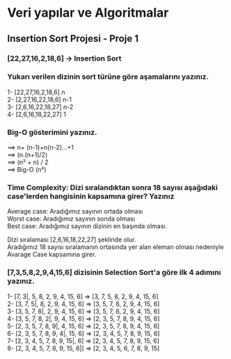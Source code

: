# Veri yapılar ve Algoritmalar
## Insertion Sort Projesi  - Proje 1

### [22,27,16,2,18,6] -> Insertion Sort

### Yukarı verilen dizinin sort türüne göre aşamalarını yazınız.

1-     [22,27,16,2,18,6]   n <br>
2-     [2,27,16,22,18,6]   n-1 <br>
3-     [2,6,16,22,18,27]   n-2 <br>
4-     [2,6,16,18,22,27]   1   <br>
  


### Big-O gösterimini yazınız.

  ==>  n+ (n-1)+n(n-2)...+1 <br>
  ==>  (n.(n+1)/2) <br>
  ==>  (n² + n) / 2 <br>
  ==>  Big-O (n²) <br>

### Time Complexity: Dizi sıralandıktan sonra 18 sayısı aşağıdaki case'lerden hangisinin kapsamına girer? Yazınız

Average case: Aradığımız sayının ortada olması <br>
Worst case: Aradığımız sayının sonda olması <br> 
Best case: Aradığımız sayının dizinin en başında olması. <br>

  Dizi sıralaması  [2,6,16,18,22,27] şeklinde olur.<br>
  Aradığımız 18 sayısı sıralamanın ortasında yer alan eleman olması nedeniyle Avarage Case kapsamına girer.<br>





### [7,3,5,8,2,9,4,15,6] dizisinin Selection Sort'a göre ilk 4 adımını yazınız. <br>


  
 1-   [7, 3|, 5, 8, 2, 9, 4, 15, 6] => [3, 7, 5, 8, 2, 9, 4, 15, 6]  <br>
 2-   [3, 7, 5|, 8, 2, 9, 4, 15, 6] => [3, 5, 7, 8, 2, 9, 4, 15, 6]  <br>
 3-   [3, 5, 7, 8|, 2, 9, 4, 15, 6] => [3, 5, 7, 8, 2, 9, 4, 15, 6]  <br>
 4-   [3, 5, 7, 8, 2|, 9, 4, 15, 6] => [2, 3, 5, 7, 8, 9, 4, 15, 6]  <br>
 5-   [2, 3, 5, 7, 8, 9|, 4, 15, 6] => [2, 3, 5, 7, 8, 9, 4, 15, 6]  <br>
 6-   [2, 3, 5, 7, 8, 9, 4|, 15, 6] => [2, 3, 4, 5, 7, 8, 9, 15, 6]  <br>
 7-   [2, 3, 4, 5, 7, 8, 9, 15|, 6] => [2, 3, 4, 5, 7, 8, 9, 15, 6]  <br>
 8-   [2, 3, 4, 5, 7, 8, 9, 15, 6|] => [2, 3, 4, 5, 6, 7, 8, 9, 15]  <br>
